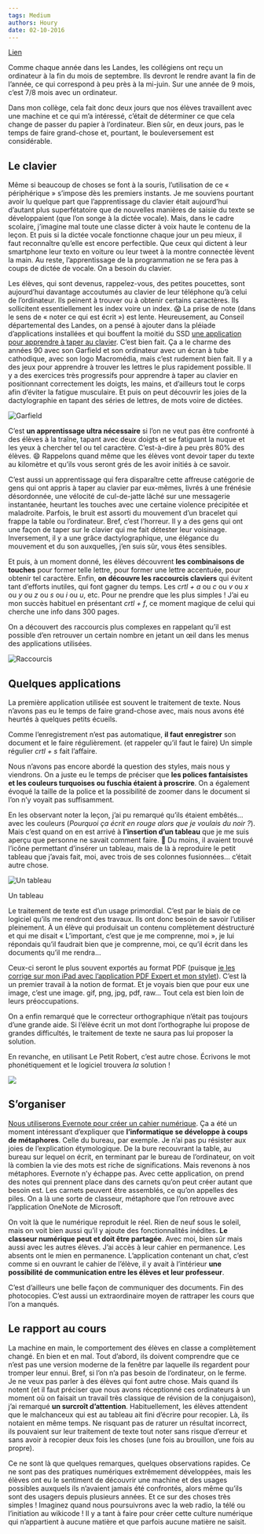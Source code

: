 ```yaml
---
tags: Medium
authors: Houry
date: 02-10-2016
---
```


[Lien](https://medium.com/@yannhoury/un-ordinateur-entre-les-mains-dun-collégien-ça-change-quoi-6b38789e0984)

Comme chaque année dans les Landes, les collégiens ont reçu un ordinateur à la fin du mois de septembre. Ils devront le rendre avant la fin de l’année, ce qui correspond à peu près à la mi-juin. Sur une année de 9 mois, c’est 7/8 mois avec un ordinateur.

Dans mon collège, cela fait donc deux jours que nos élèves travaillent avec une machine et ce qui m’a intéressé, c’était de déterminer ce que cela change de passer du papier à l’ordinateur. Bien sûr, en deux jours, pas le temps de faire grand-chose et, pourtant, le bouleversement est considérable.

## Le clavier
Même si beaucoup de choses se font à la souris, l’utilisation de ce « périphérique » s’impose dès les premiers instants. Je me souviens pourtant avoir lu quelque part que l’apprentissage du clavier était aujourd’hui d’autant plus superfétatoire que de nouvelles manières de saisie du texte se développaient (que l’on songe à la dictée vocale). Mais, dans le cadre scolaire, j’imagine mal toute une classe dicter à voix haute le contenu de la leçon. Et puis si la dictée vocale fonctionne chaque jour un peu mieux, il faut reconnaître qu’elle est encore perfectible. Que ceux qui dictent à leur smartphone leur texto en voiture ou leur tweet à la montre connectée lèvent la main. Au reste, l’apprentissage de la programmation ne se fera pas à coups de dictée de vocale. On a besoin du clavier.

Les élèves, qui sont devenus, rappelez-vous, des petites poucettes, sont aujourd’hui davantage accoutumés au clavier de leur téléphone qu’à celui de l’ordinateur. Ils peinent à trouver ou à obtenir certains caractères. Ils sollicitent essentiellement les index voire un index. 😱 La prise de note (dans le sens de « noter ce qui est écrit ») est lente. Heureusement, au Conseil départemental des Landes, on a pensé à ajouter dans la pléiade d’applications installées et qui bouffent la moitié du SSD [une application pour apprendre à taper au clavier](http://www.taptouche.com/produit/taptouche-garfield). C’est bien fait. Ça a le charme des années 90 avec son Garfield et son ordinateur avec un écran à tube cathodique, avec son logo Macromédia, mais c’est rudement bien fait. Il y a des jeux pour apprendre à trouver les lettres le plus rapidement possible. Il y a des exercices très progressifs pour apprendre à taper au clavier en positionnant correctement les doigts, les mains, et d’ailleurs tout le corps afin d’éviter la fatigue musculaire. Et puis on peut découvrir les joies de la dactylographie en tapant des séries de lettres, de mots voire de dictées.

![Garfield](https://miro.medium.com/proxy/1*sfBharD4J3lR-BLi5F8C2A.jpeg)

C’est **un apprentissage ultra nécessaire** si l’on ne veut pas être confronté à des élèves à la traîne, tapant avec deux doigts et se fatiguant la nuque et les yeux à chercher tel ou tel caractère. C’est-à-dire à peu près 80% des élèves. 😄 Rappelons quand même que les élèves vont devoir taper du texte au kilomètre et qu’ils vous seront grés de les avoir initiés à ce savoir.

C’est aussi un apprentissage qui fera disparaître cette affreuse catégorie de gens qui ont appris à taper au clavier par eux-mêmes, livrés à une frénésie désordonnée, une vélocité de cul-de-jatte lâché sur une messagerie instantanée, heurtant les touches avec une certaine violence précipitée et maladroite. Parfois, le bruit est assorti du mouvement d’un bracelet qui frappe la table ou l’ordinateur. Bref, c’est l’horreur. Il y a des gens qui ont une façon de taper sur le clavier qui me fait détester leur voisinage. Inversement, il y a une grâce dactylographique, une élégance du mouvement et du son auxquelles, j’en suis sûr, vous êtes sensibles.

Et puis, à un moment donné, les élèves découvrent **les combinaisons de touches** pour former telle lettre, pour former une lettre accentuée, pour obtenir tel caractère. Enfin, **on découvre les raccourcis claviers** qui évitent tant d’efforts inutiles, qui font gagner du temps. Les _crtl + a_ ou _c_ ou _v_ ou _x_ ou _y_ ou _z_ ou _s_ ou _i_ ou _u_, etc. Pour ne prendre que les plus simples ! J’ai eu mon succès habituel en présentant _crtl + f_, ce moment magique de celui qui cherche une info dans 300 pages.

On a découvert des raccourcis plus complexes en rappelant qu’il est possible d’en retrouver un certain nombre en jetant un œil dans les menus des applications utilisées.

![Raccourcis](https://miro.medium.com/proxy/1*3HlQZD7vneKXiVubx9Az8Q.jpeg)

## Quelques applications
La première application utilisée est souvent le traitement de texte. Nous n’avons pas eu le temps de faire grand-chose avec, mais nous avons été heurtés à quelques petits écueils.

Comme l’enregistrement n’est pas automatique, **il faut enregistrer** son document et le faire régulièrement. (et rappeler qu’il faut le faire) Un simple régulier _crtl + s_ fait l’affaire.

Nous n’avons pas encore abordé la question des styles, mais nous y viendrons. On a juste eu le temps de préciser que **les polices fantaisistes et les couleurs turquoises ou fuschia étaient à proscrire**. On a également évoqué la taille de la police et la possibilité de zoomer dans le document si l’on n’y voyait pas suffisamment.

En les observant noter la leçon, j’ai pu remarqué qu’ils étaient embêtés… avec les couleurs (_Pourquoi ça écrit en rouge alors que je voulais du noir ?_). Mais c’est quand on en est arrivé à **l’insertion d’un tableau** que je me suis aperçu que personne ne savait comment faire. 🤔 Du moins, il avaient trouvé l’icône permettant d’insérer un tableau, mais de là à reproduire le petit tableau que j’avais fait, moi, avec trois de ses colonnes fusionnées… c’était autre chose.

![Un tableau](https://miro.medium.com/proxy/1*SbE7E7dwYakkMj1sNT8Xnw.jpeg)

Un tableau

Le traitement de texte est d’un usage primordial. C’est par le biais de ce logiciel qu’ils me rendront des travaux. Ils ont donc besoin de savoir l’utiliser pleinement. À un élève qui produisait un contenu complètement déstructuré et qui me disait « L’important, c’est que je me comprenne, moi », je lui répondais qu’il faudrait bien que je comprenne, moi, ce qu’il écrit dans les documents qu’il me rendra…

Ceux-ci seront le plus souvent exportés au format PDF (puisque [je les corrige sur mon iPad avec l’application PDF Expert et mon stylet](http://www.ralentirtravaux.com/le_blog/?p=2999)). C’est là un premier travail à la notion de format. Et je voyais bien que pour eux une image, c’est une image. gif, png, jpg, pdf, raw… Tout cela est bien loin de leurs préoccupations.

On a enfin remarqué que le correcteur orthographique n’était pas toujours d’une grande aide. Si l’élève écrit un mot dont l’orthographe lui propose de grandes difficultés, le traitement de texte ne saura pas lui proposer la solution.

En revanche, en utilisant Le Petit Robert, c’est autre chose. Écrivons le mot phonétiquement et le logiciel trouvera _la_ solution !

![](https://miro.medium.com/max/1400/1*FWZgGs7nCiNjjhM6_vuv3A.jpeg)

## S’organiser
[Nous utiliserons Evernote pour créer un cahier numérique](http://www.ralentirtravaux.com/le_blog/?p=2725). Ça a été un moment intéressant d’expliquer que **l’informatique se développe à coups de métaphores**. Celle du bureau, par exemple. Je n’ai pas pu résister aux joies de l’explication étymologique. De la bure recouvrant la table, au bureau sur lequel on écrit, en terminant par le bureau de l’ordinateur, on voit là combien la vie des mots est riche de significations. Mais revenons à nos métaphores. Evernote n’y échappe pas. Avec cette application, on prend des notes qui prennent place dans des carnets qu’on peut créer autant que besoin est. Les carnets peuvent être assemblés, ce qu’on appelles des piles. On a là une sorte de classeur, métaphore que l’on retrouve avec l’application OneNote de Microsoft.

On voit là que le numérique reproduit le réel. Rien de neuf sous le soleil, mais on voit bien aussi qu’il y ajoute des fonctionnalités inédites. **Le classeur numérique peut et doit être partagée**. Avec moi, bien sûr mais aussi avec les autres élèves. J’ai accès à leur cahier en permanence. Les absents ont le mien en permanence. L’application contenant un chat, c’est comme si en ouvrant le cahier de l’élève, il y avait à l’intérieur **une possibilité de communication entre les élèves et leur professeur**.

C’est d’ailleurs une belle façon de communiquer des documents. Fin des photocopies. C’est aussi un extraordinaire moyen de rattraper les cours que l’on a manqués.

## Le rapport au cours
La machine en main, le comportement des élèves en classe a complètement changé. En bien et en mal. Tout d’abord, ils doivent comprendre que ce n’est pas une version moderne de la fenêtre par laquelle ils regardent pour tromper leur ennui. Bref, si l’on n’a pas besoin de l’ordinateur, on le ferme. Je ne veux pas parler à des élèves qui font autre chose. Mais quand ils notent (et il faut préciser que nous avons réceptionné ces ordinateurs à un moment où on faisait un travail très classique de révision de la conjugaison), j’ai remarqué **un surcroît d’attention**. Habituellement, les élèves attendent que le malchanceux qui est au tableau ait fini d’écrire pour recopier. Là, ils notaient en même temps. Ne risquant pas de raturer un résultat incorrect, ils pouvaient sur leur traitement de texte tout noter sans risque d’erreur et sans avoir à recopier deux fois les choses (une fois au brouillon, une fois au propre).

Ce ne sont là que quelques remarques, quelques observations rapides. Ce ne sont pas des pratiques numériques extrêmement développées, mais les élèves ont eu le sentiment de découvrir une machine et des usages possibles auxquels ils n’avaient jamais été confrontés, alors même qu’ils sont des usagers depuis plusieurs années. Et ce sur des choses très simples ! Imaginez quand nous poursuivrons avec la web radio, la télé ou l’initiation au wikicode ! Il y a tant à faire pour créer cette culture numérique qui n’appartient à aucune matière et que parfois aucune matière ne saisit.
